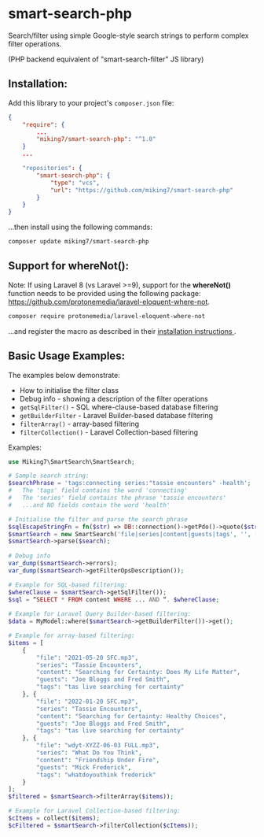 # smart-search-php

Search/filter using simple Google-style search strings to perform complex filter operations.

(PHP backend equivalent of "smart-search-filter" JS library)

## Installation:

Add this library to your project's `composer.json` file:

```json
{
    "require": {
        ...
        "miking7/smart-search-php": "^1.0"
    }
    ...

    "repositories": {
        "smart-search-php": {
            "type": "vcs",
            "url": "https://github.com/miking7/smart-search-php"
        }
    }
}
```

...then install using the following commands:

```bash
composer update miking7/smart-search-php
```

## Support for whereNot():

Note: If using Laravel 8 (vs Laravel >=9), support for the **whereNot()** function needs to be provided using the following package: https://github.com/protonemedia/laravel-eloquent-where-not.

```bash
composer require protonemedia/laravel-eloquent-where-not
```

...and register the macro as described in their [installation instructions ](https://github.com/protonemedia/laravel-eloquent-where-not#installation).

## Basic Usage Examples:

The examples below demonstrate:

* How to initialise the filter class
* Debug info - showing  a description of the filter operations
* `getSqlFilter()` - SQL where-clause-based database filtering
* `getBuilderFilter` - Laravel Builder-based database filtering
* `filterArray()` - array-based filtering
* `filterCollection()` - Laravel Collection-based filtering

Examples:
```php
use Miking7\SmartSearch\SmartSearch;

# Sample search string:
$searchPhrase = 'tags:connecting series:"tassie encounters" -health';
#   The 'tags' field contains the word 'connecting'
#   The 'series' field contains the phrase 'tassie encounters'
#   ...and NO fields contain the word 'health'

# Initialise the filter and parse the search phrase
$sqlEscapeStringFn = fn($str) => DB::connection()->getPdo()->quote($str);  // If you use SQL-based filtering (below), you need to provide access to your relevant SQL-injection-safe function - ie: mysqli_real_escape_string() / PDO::quote()
$smartSearch = new SmartSearch('file|series|content|guests|tags', '', [], $sqlEscapeStringFn);
$smartSearch->parse($search);
 
# Debug info
var_dump($smartSearch->errors);
var_dump($smartSearch->getFilterOpsDescription());

# Example for SQL-based filtering:
$whereClause = $smartSearch->getSqlFilter());
$sql = “SELECT * FROM content WHERE ... AND “. $whereClause;
 
# Example for Laravel Query Builder-based filtering:
$data = MyModel::where($smartSearch->getBuilderFilter())->get();

# Example for array-based filtering:
$items = [
    {
        "file": "2021-05-20 SFC.mp3",
        "series": "Tassie Encounters",
        "content": "Searching for Certainty: Does My Life Matter",
        "guests": "Joe Bloggs and Fred Smith",
        "tags": "tas live searching for certainty"
    }, {
        "file": "2022-01-20 SFC.mp3",
        "series": "Tassie Encounters",
        "content": "Searching for Certainty: Healthy Choices",
        "guests": "Joe Bloggs and Fred Smith",
        "tags": "tas live searching for certainty"
    }, {
        "file": "wdyt-XYZZ-06-03 FULL.mp3",
        "series": "What Do You Think",
        "content": "Friendship Under Fire",
        "guests": "Mick Frederick",
        "tags": "whatdoyouthink frederick"
    }
];
$filtered = $smartSearch->filterArray($items));

# Example for Laravel Collection-based filtering:
$cItems = collect($items);
$cFiltered = $smartSearch->filterCollection($cItems));
```
